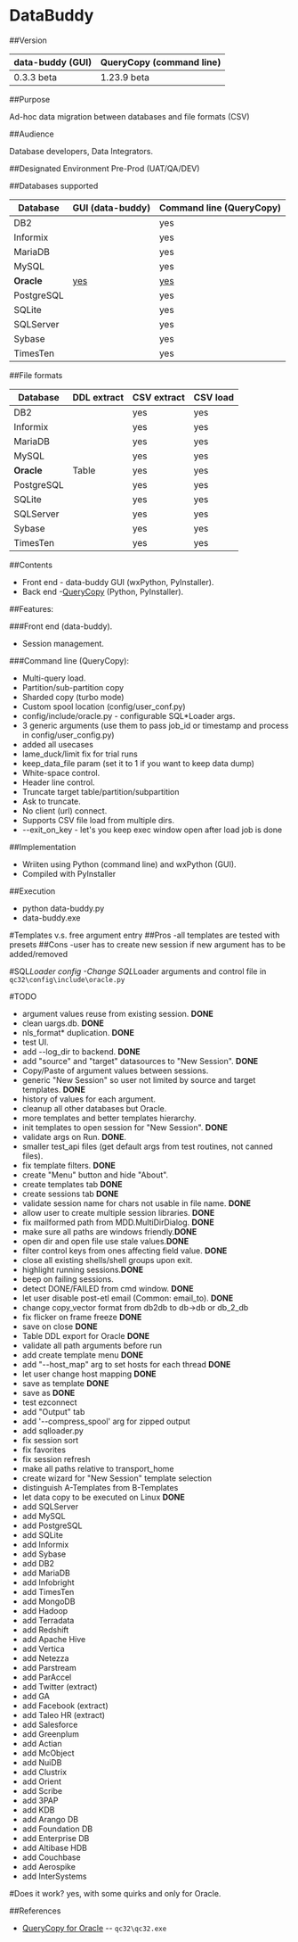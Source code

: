# DataBuddy
##Version

data-buddy (GUI) | QueryCopy (command line)
---- | -------------
0.3.3 beta | 1.23.9 beta

##Purpose

Ad-hoc data migration between databases and file formats (CSV)

##Audience

Database developers, Data Integrators.

##Designated Environment
Pre-Prod (UAT/QA/DEV)

##Databases supported

Database | GUI (data-buddy) | Command line (QueryCopy)
---------|---- | -------------
DB2      |  | yes
Informix |  | yes
MariaDB    |  | yes
MySQL    |  | yes
**Oracle**   |[yes](https://github.com/data-buddy/DataBuddy/releases/tag/v0.2.9)   | [yes](https://github.com/QueryCopy/QueryCopy-for-Oracle/releases/tag/v1.23.9)
PostgreSQL|  | yes
SQLite|  | yes
SQLServer|   | yes
Sybase   |  | yes
TimesTen|  | yes


##File formats

Database | DDL extract | CSV extract | CSV load
---------|---- | ------------- | -------
DB2      |  | yes  | yes
Informix |  | yes  | yes
MariaDB    |  | yes  | yes
MySQL    |  | yes  | yes
**Oracle**   | Table | yes  | yes
PostgreSQL|  | yes  | yes
SQLite|  | yes  | yes
SQLServer|   | yes  | yes
Sybase   |  | yes  | yes
TimesTen|  | yes  | yes




##Contents
- Front end - data-buddy GUI (wxPython, PyInstaller).
- Back end -[QueryCopy](https://github.com/QueryCopy/QueryCopy-for-Oracle/releases/tag/v1.23.9) (Python, PyInstaller).
  
##Features:

###Front end (data-buddy).

- Session management.

###Command line (QueryCopy):
- Multi-query load.
- Partition/sub-partition copy
- Sharded copy (turbo mode)
- Custom spool location (config/user_conf.py)
- config/include/oracle.py - configurable SQL*Loader args.
- 3 generic arguments (use them to pass job_id or timestamp and process in config/user_config.py)
- added all usecases
- lame_duck/limit fix for trial runs
- keep_data_file param (set it to 1 if you want to keep data dump)
- White-space control.
- Header line control.
- Truncate target table/partition/subpartition
- Ask to truncate.
- No client (url) connect.
- Supports CSV file load from multiple dirs.
- --exit_on_key - let's you keep exec window open after load job is done

##Implementation

- Wriiten using Python (command line) and wxPython (GUI).
- Compiled with PyInstaller
 
##Execution

* python data-buddy.py
* data-buddy.exe

#Templates v.s. free argument entry
##Pros
-all templates are tested with presets
##Cons
-user has to create new session if new argument has to be added/removed

#SQL*Loader config
-Change SQL*Loader arguments and control file in ```qc32\config\include\oracle.py```

#TODO
- argument values reuse from existing session. **DONE**
- clean uargs.db. **DONE**
- nls_format* duplication. **DONE**
- test UI.
- add --log_dir to backend. **DONE**
- add "source" and "target" datasources to "New Session". **DONE**
- Copy/Paste of argument values between sessions.
- generic "New Session" so user not limited by source and target templates. **DONE**
- history of values for each argument.
- cleanup all other databases but Oracle.
- more templates and better templates hierarchy.
- init templates to open session for "New Session". **DONE**
- validate args on Run. **DONE**.
- smaller test_api files (get default args from test routines, not canned files).
- fix template filters. **DONE**
- create "Menu" button and hide "About".
- create templates tab **DONE**
- create sessions tab **DONE**
- validate session name for chars not usable in file name. **DONE**
- allow user to create multiple session libraries. **DONE**
- fix mailformed path from MDD.MultiDirDialog. **DONE**
- make sure all paths are windows friendly.**DONE**
- open dir and open file use stale values.**DONE**
- filter control keys from ones affecting field value. **DONE**
- close all existing shells/shell groups upon exit.
- highlight running sessions.**DONE**
- beep on failing sessions.
- detect DONE/FAILED from cmd window. **DONE**
- let user disable post-etl email (Common: email_to). **DONE**
- change copy_vector format from db2db to db->db or db_2_db
- fix flicker on frame freeze **DONE**
- save on close **DONE**
- Table DDL export for Oracle **DONE**
- validate all path arguments before run
- add create template menu **DONE**
- add "--host_map" arg to set hosts for each thread **DONE**
- let user change host mapping **DONE**
- save as template **DONE**
- save as **DONE**
- test ezconnect
- add "Output" tab
- add '--compress_spool' arg for zipped output
- add sqlloader.py
- fix session sort
- fix favorites
- fix session refresh
- make all paths relative to transport_home
- create wizard for "New Session" template selection
- distinguish A-Templates from B-Templates
- let data copy to be executed on Linux **DONE**
- add SQLServer
- add MySQL
- add PostgreSQL
- add SQLite
- add Informix
- add Sybase
- add DB2
- add MariaDB
- add Infobright
- add TimesTen
- add MongoDB
- add Hadoop
- add Terradata
- add Redshift
- add Apache Hive
- add Vertica
- add Netezza
- add Parstream
- add ParAccel
- add Twitter (extract)
- add GA
- add Facebook (extract)
- add Taleo HR (extract) 
- add Salesforce
- add Greenplum
- add Actian
- add McObject
- add NuiDB
- add Clustrix
- add Orient
- add Scribe
- add 3PAP
- add KDB
- add Arango DB
- add Foundation DB
- add Enterprise DB
- add Altibase HDB
- add Couchbase
- add Aerospike
- add InterSystems




#Does it work?
yes, with some quirks and only for Oracle. 

##References
* [QueryCopy for Oracle](https://github.com/QueryCopy/QueryCopy-for-Oracle) -- `qc32\qc32.exe`
